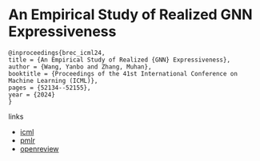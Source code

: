 # An Empirical Study of Realized GNN Expressiveness

```
@inproceedings{brec_icml24,
title = {An Empirical Study of Realized {GNN} Expressiveness},
author = {Wang, Yanbo and Zhang, Muhan},
booktitle = {Proceedings of the 41st International Conference on Machine Learning (ICML)},
pages = {52134--52155},
year = {2024}
}
```

links
- [icml](https://icml.cc/Conferences/2024/Schedule?showEvent=33880)
- [pmlr](https://proceedings.mlr.press/v235/wang24cl.html)
- [openreview](https://openreview.net/forum?id=WIaZFk02fI)
